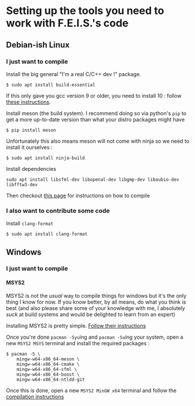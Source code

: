# Setting up the tools you need to work with F.E.I.S.'s code

## Debian-ish Linux

### I just want to compile

Install the big general "I'm a real C/C++ dev !" package.

```console
$ sudo apt install build-essential
```

If this only gave you gcc version 9 or older, you need to install 10 : follow
[these instructions](https://web.archive.org/web/20220317024657/https://ahelpme.com/linux/ubuntu/install-and-make-gnu-gcc-10-default-in-ubuntu-20-04-focal/).

Install meson (the build system). I recommend doing so via python's `pip` to
get a more up-to-date version than what your distro packages might have

```console
$ pip install meson
```

Unfortunately this also means meson will not come with ninja so we need to
install it ourselves :

```console
$ sudo apt install ninja-build
```

Install dependencies

```console
sudo apt install libsfml-dev libopenal-dev libgmp-dev libaubio-dev libfftw3-dev
```

Then checkout [this page](Compiling.md) for instructions on how to compile

### I also want to contribute some code

Install `clang-format`

```console
$ sudo apt install clang-format
```

## Windows

### I just want to compile

#### MSYS2

MSYS2 is not the *usual* way to compile things for windows but it's the only
thing I know for now. If you know better, by all means, do what you think is
best (and also please share some of your knowledge with me, I absolutely *suck*
at build systems and would be delighted to learn from an expert)

Installing MSYS2 is pretty simple. [Follow their instructions](https://www.msys2.org/)

Once you're done `pacman -Syu`ing and `pacman -Su`ing your system, open a new
`MSYS2 MSYS` terminal and install the required packages :

```console
$ pacman -S \
    mingw-w64-x86_64-meson \
    mingw-w64-x86_64-cmake \
    mingw-w64-x86_64-sfml \
    mingw-w64-x86_64-boost \
    mingw-w64-x86_64-ntldd-git
```

Once this is done, open a new `MSYS2 MinGW x64` terminal and follow the
[compilation instructions](Compiling.md)
